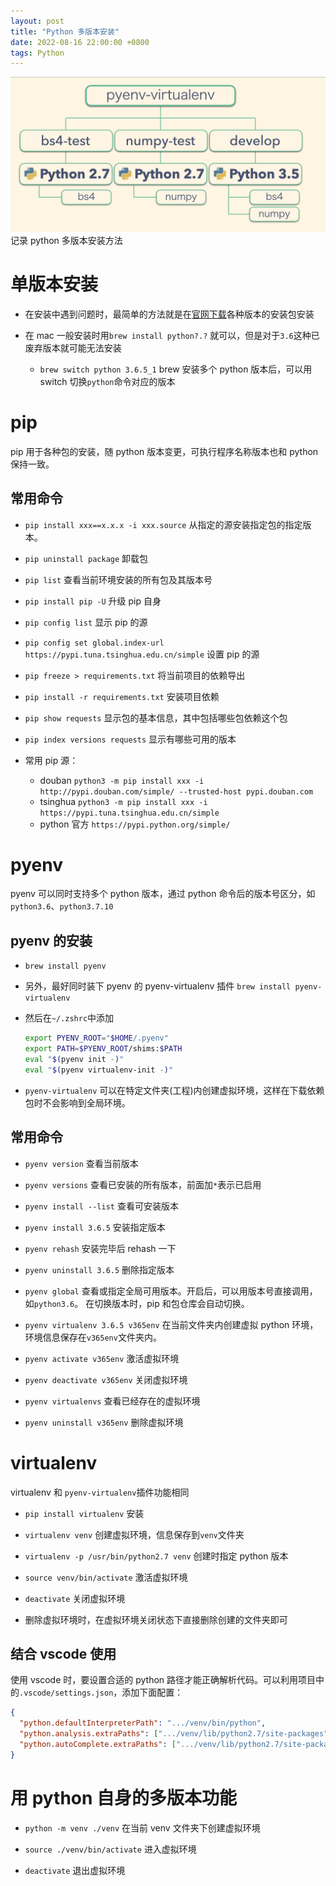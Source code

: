 ```yaml
---
layout: post
title: "Python 多版本安装"
date: 2022-08-16 22:00:00 +0800
tags: Python
---
```


![pyenv](/assets/images/2022-08-16-Python_ENV_1.jpeg)
记录 python 多版本安装方法

# 单版本安装

- 在安装中遇到问题时，最简单的方法就是在[官网下载](https://www.python.org/downloads/macos/)各种版本的安装包安装

- 在 mac 一般安装时用`brew install python?.?` 就可以，但是对于`3.6`这种已废弃版本就可能无法安装
  - `brew switch python 3.6.5_1` brew 安装多个 python 版本后，可以用 switch 切换`python`命令对应的版本

# pip

pip 用于各种包的安装，随 python 版本变更，可执行程序名称版本也和 python 保持一致。

## 常用命令

- `pip install xxx==x.x.x -i xxx.source`
  从指定的源安装指定包的指定版本。

- `pip uninstall package`
  卸载包

- `pip list`
  查看当前环境安装的所有包及其版本号

- `pip install pip -U`
  升级 pip 自身

- `pip config list`
  显示 pip 的源

- `pip config set global.index-url https://pypi.tuna.tsinghua.edu.cn/simple`
  设置 pip 的源

- `pip freeze > requirements.txt`
  将当前项目的依赖导出

- `pip install -r requirements.txt`
  安装项目依赖

- `pip show requests`
  显示包的基本信息，其中包括哪些包依赖这个包

- `pip index versions requests`
  显示有哪些可用的版本

- 常用 pip 源：
  - douban
    `python3 -m pip install xxx -i http://pypi.douban.com/simple/ --trusted-host pypi.douban.com`
  - tsinghua
    `python3 -m pip install xxx -i https://pypi.tuna.tsinghua.edu.cn/simple`
  - python 官方
    `https://pypi.python.org/simple/`

# pyenv

pyenv 可以同时支持多个 python 版本，通过 python 命令后的版本号区分，如`python3.6`、`python3.7.10`

## pyenv 的安装

- `brew install pyenv`

- 另外，最好同时装下 pyenv 的 pyenv-virtualenv 插件
  `brew install pyenv-virtualenv`

- 然后在`~/.zshrc`中添加

  ```bash
  export PYENV_ROOT="$HOME/.pyenv"
  export PATH=$PYENV_ROOT/shims:$PATH
  eval "$(pyenv init -)"
  eval "$(pyenv virtualenv-init -)"
  ```

- `pyenv-virtualenv` 可以在特定文件夹(工程)内创建虚拟环境，这样在下载依赖包时不会影响到全局环境。

## 常用命令

- `pyenv version`
  查看当前版本

- `pyenv versions`
  查看已安装的所有版本，前面加`*`表示已启用

- `pyenv install --list`
  查看可安装版本

- `pyenv install 3.6.5`
  安装指定版本
- `pyenv rehash`
  安装完毕后 rehash 一下

- `pyenv uninstall 3.6.5`
  删除指定版本

- `pyenv global`
  查看或指定全局可用版本。开启后，可以用版本号直接调用，如`python3.6`。
  在切换版本时，pip 和包仓库会自动切换。

- `pyenv virtualenv 3.6.5 v365env`
  在当前文件夹内创建虚拟 python 环境，环境信息保存在`v365env`文件夹内。
- `pyenv activate v365env`
  激活虚拟环境
- `pyenv deactivate v365env`
  关闭虚拟环境
- `pyenv virtualenvs`
  查看已经存在的虚拟环境
- `pyenv uninstall v365env`
  删除虚拟环境

# virtualenv

virtualenv 和 `pyenv-virtualenv`插件功能相同

- `pip install virtualenv` 安装

- `virtualenv venv` 创建虚拟环境，信息保存到`venv`文件夹
- `virtualenv -p /usr/bin/python2.7 venv` 创建时指定 python 版本
- `source venv/bin/activate` 激活虚拟环境
- `deactivate` 关闭虚拟环境

- 删除虚拟环境时，在虚拟环境关闭状态下直接删除创建的文件夹即可

## 结合 vscode 使用

使用 vscode 时，要设置合适的 python 路径才能正确解析代码。可以利用项目中的`.vscode/settings.json`，添加下面配置：

```json
{
  "python.defaultInterpreterPath": ".../venv/bin/python",
  "python.analysis.extraPaths": [".../venv/lib/python2.7/site-packages"],
  "python.autoComplete.extraPaths": [".../venv/lib/python2.7/site-packages"]
}
```

# 用 python 自身的多版本功能

- `python -m venv ./venv`
  在当前 venv 文件夹下创建虚拟环境

- `source ./venv/bin/activate`
  进入虚拟环境

- `deactivate`
  退出虚拟环境
